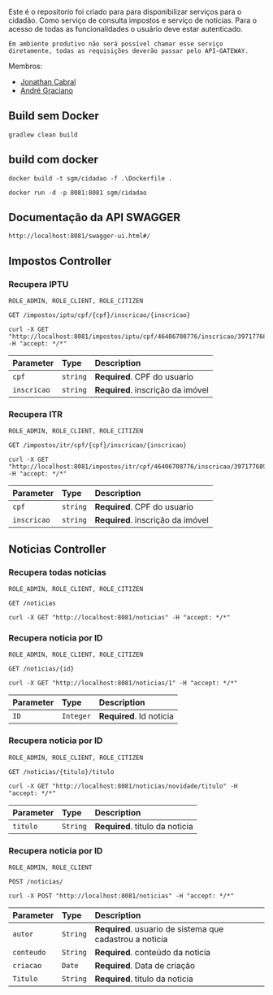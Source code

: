 Este é o repositorio foi criado para para disponibilizar serviços para o cidadão. Como serviço de consulta impostos e serviço de noticias.
Para o acesso de todas as funcionalidades o usuário deve estar autenticado.

````Em ambiente produtivo não será possível chamar esse serviço diretamente, todas as requisições deverão passar pelo API-GATEWAY.````

Membros:
 - [Jonathan Cabral](mailto:dev.jonathancabral@gmail.com)
 - [André Graciano](mailto:dev.jonathancabral@gmail.com)

## Build sem Docker
 
    gradlew clean build

## build com docker

    docker build -t sgm/cidadao -f .\Dockerfile .

    docker run -d -p 8081:8081 sgm/cidadao

## Documentação da API SWAGGER
	http://localhost:8081/swagger-ui.html#/
  
## Impostos Controller

### Recupera IPTU

`ROLE_ADMIN, ROLE_CLIENT, ROLE_CITIZEN`

```http
GET /impostos/iptu/cpf/{cpf}/inscricao/{inscricao}
```
	curl -X GET "http://localhost:8081/impostos/iptu/cpf/46406708776/inscricao/397177689" -H "accept: */*"
			
| Parameter | Type | Description |
| :--- | :--- | :--- |
| `cpf` | `string` | **Required**. CPF do usuario |
| `inscricao` | `string` | **Required**. inscrição da imóvel |

### Recupera ITR

`ROLE_ADMIN, ROLE_CLIENT, ROLE_CITIZEN`

```http
GET /impostos/itr/cpf/{cpf}/inscricao/{inscricao}
```
	curl -X GET "http://localhost:8081/impostos/itr/cpf/46406708776/inscricao/397177689" -H "accept: */*"
			
| Parameter | Type | Description |
| :--- | :--- | :--- |
| `cpf` | `string` | **Required**. CPF do usuario |
| `inscricao` | `string` | **Required**. inscrição da imóvel |

## Noticias Controller

### Recupera todas noticias

`ROLE_ADMIN, ROLE_CLIENT, ROLE_CITIZEN`

```http
GET /noticias
```
	curl -X GET "http://localhost:8081/noticias" -H "accept: */*"
			
### Recupera noticia por ID

`ROLE_ADMIN, ROLE_CLIENT, ROLE_CITIZEN`

```http
GET /noticias/{id}
```
	curl -X GET "http://localhost:8081/noticias/1" -H "accept: */*"

| Parameter | Type | Description |
| :--- | :--- | :--- |
| `ID` | `Integer` | **Required**. Id noticia |

### Recupera noticia por ID

`ROLE_ADMIN, ROLE_CLIENT, ROLE_CITIZEN`

```http
GET /noticias/{titulo}/titulo
```
	curl -X GET "http://localhost:8081/noticias/novidade/titulo" -H "accept: */*"

| Parameter | Type | Description |
| :--- | :--- | :--- |
| `titulo` | `String` | **Required**. titulo da noticia |

### Recupera noticia por ID

`ROLE_ADMIN, ROLE_CLIENT`

```http
POST /noticias/
```
	curl -X POST "http://localhost:8081/noticias" -H "accept: */*"

| Parameter | Type | Description |
| :--- | :--- | :--- |
| `autor` | `String` | **Required**. usuario de sistema que cadastrou a noticia |
| `conteudo` | `String` | **Required**. conteúdo da noticia |
| `criacao` | `Date` | **Required**. Data de criação |
| `Titulo` | `String` | **Required**. titulo da noticia |
